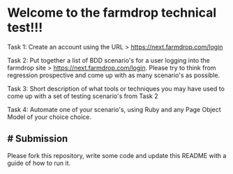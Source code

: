 

# Welcome to the farmdrop technical test!!!

Task 1: Create an account using the URL > https://next.farmdrop.com/login

Task 2: Put together a list of BDD scenario's for a user logging into the farmdrop site > https://next.farmdrop.com/login. Please try to think from regression prospective and come up with as many scenario's as possible.

Task 3: Short description of what tools or techniques you may have used to come up with a set of testing scenario's from Task 2

Task 4: Automate one of your scenario's, using Ruby and any Page Object Model of your choice choice.

## # Submission

Please fork this repository, write some code and update this README with a guide of how to run it.
